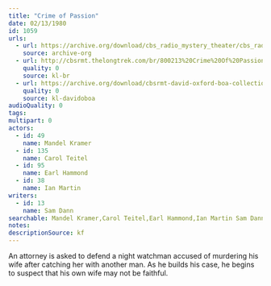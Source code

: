 ```yaml
---
title: "Crime of Passion"
date: 02/13/1980
id: 1059
urls: 
  - url: https://archive.org/download/cbs_radio_mystery_theater/cbs_radio_mystery_theater-1051-1100.zip/cbs_radio_mystery_theater-1051-1100%2Fcbsrmt_1059_crime_of_passion.mp3
    source: archive-org
  - url: http://cbsrmt.thelongtrek.com/br/800213%20Crime%20Of%20Passion%20-%20WBBM.mp3
    quality: 0
    source: kl-br
  - url: https://archive.org/download/cbsrmt-david-oxford-boa-collection/CBSRMT-800213-1059-Crime-of-Passion-(128-48)_WBBM-JE-{BoA}.mp3
    quality: 0
    source: kl-davidoboa
audioQuality: 0
tags: 
multipart: 0
actors:  
  - id: 49
    name: Mandel Kramer  
  - id: 135
    name: Carol Teitel  
  - id: 95
    name: Earl Hammond  
  - id: 38
    name: Ian Martin
writers:  
  - id: 13
    name: Sam Dann
searchable: Mandel Kramer,Carol Teitel,Earl Hammond,Ian Martin Sam Dann
notes: 
descriptionSource: kf
---
```

An attorney is asked to defend a night watchman accused of murdering his wife after catching her with another man. As he builds his case, he begins to suspect that his own wife may not be faithful.